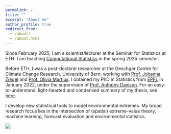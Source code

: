 ```yaml
---
permalink: /
title: ""
excerpt: "About me"
author_profile: true
redirect_from: 
  - /about/
  - /about.html
---
```


Since February 2025, I am a scientist/lecturer at the Seminar for Statistics at ETH. I am teaching [Computational Statistics](https://www.vvz.ethz.ch/Vorlesungsverzeichnis/lerneinheit.view?semkez=2025S&ansicht=LEHRVERANSTALTUNGEN&lerneinheitId=188262&lang=en) in the spring 2025 semester. 

Before ETH, I was a post-doctoral researcher at the Oeschger Centre for Climate Change Research, University of Bern, working with [Prof. Johanna Ziegel](https://people.math.ethz.ch/~ziegelj/index.html) and [Prof. Olivia Martius](https://www.geography.unibe.ch/about_us/staff/prof_dr_romppainen_martius_olivia/index_eng.html). I obtained my PhD in Statistics from [EPFL](https://www.epfl.ch/labs/stat/) in January 2022, under the supervision of [Prof. Anthony Davison](https://people.epfl.ch/anthony.davison?lang=en). For an easy-to-understand, light-hearted and condensed summary of my thesis, see [here](https://www.youtube.com/watch?v=3fuS3CNJwaM&t).

I develop new statistical tools to model environmental extremes. My broad research focus lies in the intersection of (spatial) extreme-value theory, machine learning, forecast evaluation and environmental statistics. 

![](http://kohrrelation.github.io/images/Nasi_lemak.jpeg)

